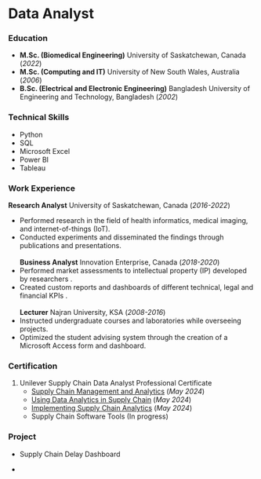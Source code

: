 # Data Analyst

### Education
- **M.Sc. (Biomedical Engineering)** University of Saskatchewan, Canada (_2022_)
- **M.Sc. (Computing and IT)** University of New South Wales,  Australia (_2006_)
- **B.Sc. (Electrical and Electronic Engineering)** Bangladesh University of Engineering and Technology, Bangladesh (_2002_)

### Technical Skills
  - Python
  - SQL
  - Microsoft Excel
  - Power BI
  - Tableau


### Work Experience
**Research Analyst** University of Saskatchewan, Canada (_2016-2022_)
- Performed research in the field of health informatics, medical imaging, and internet-of-things (IoT).
- Conducted experiments and disseminated the findings through publications and presentations.
<br><br>
**Business Analyst** Innovation Enterprise, Canada (_2018-2020_)
- Performed market assessments to intellectual property (IP) developed by researchers .
- Created custom reports and dashboards of different technical, legal and financial KPIs .
<br><br>
**Lecturer** Najran University, KSA (_2008-2016_)
- Instructed undergraduate courses and laboratories while overseeing projects.
- Optimized the student advising system through the creation of a Microsoft Access form and dashboard.

### Certification
1. Unilever Supply Chain Data Analyst Professional Certificate 
   * [Supply Chain Management and Analytics](/assets/img/C1.pdf) (_May 2024_)
   * [Using Data Analytics in Supply Chain](/assets/img/C1.pdf) (_May 2024_)
   * [Implementing Supply Chain Analytics](/assets/img/C3.pdf) (_May 2024_)
   * Supply Chain Software Tools (In progress)

### Project
- Supply Chain Delay Dashboard

- 
